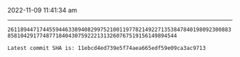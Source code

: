 2022-11-09 11:41:34 am

---

`261189447174455944633894082997521001197782149227135384784019809230088385810429177487718404307592221313260767519156149894544`

`Latest commit SHA is: 11ebcd4ed739e5f74aea665edf59e09ca3ac9713 `
